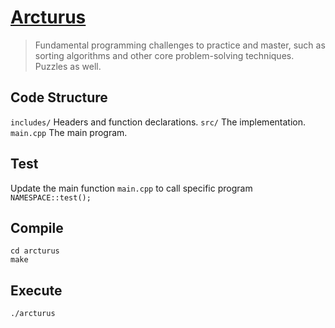 # [Arcturus](https://en.wikipedia.org/wiki/Arcturus) 


> Fundamental programming challenges to practice and master, such as sorting algorithms and other core problem-solving techniques. Puzzles as well.

## Code Structure
`includes/` Headers and function declarations.
`src/` The implementation.
`main.cpp` The main program.
 
## Test 
Update the main function `main.cpp` to call specific program `NAMESPACE::test();`

## Compile
```
cd arcturus
make
```

## Execute
```
./arcturus
```